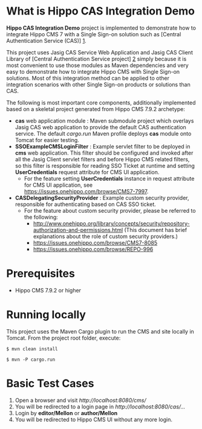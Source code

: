 What is **Hippo CAS Integration Demo**
================================

**Hippo CAS Integration Demo** project is implemented to demonstrate how to integrate Hippo CMS 7 with a Single Sign-on solution such as [Central Authentication Service (CAS)] [1].

This project uses Jasig CAS Service Web Application and Jasig CAS Client Library of [Central Authentication Service project] [2] simply because it is most convenient to use those modules as Maven dependencies and very easy to demonstrate how to integrate Hippo CMS with Single Sign-on solutions. Most of this integration method can be applied to other integration scenarios with other Single Sign-on products or solutions than CAS.

The following is most important core components, additionally implemented based on a skeletal project generated from Hippo CMS 7.9.2 archetype:
- **cas** web application module : Maven submodule project which overlays Jasig CAS web application to provide the default CAS authentication service. The default *cargo.run* Maven profile deploys **cas** module onto Tomcat for easier testing.
- **SSOExampleCMSLoginFilter** : Example servlet filter to be deployed in **cms** web application. This filter should be configured and invoked after all the Jasig Client servlet filters and before Hippo CMS related filters, so this filter is responsible for reading SSO Ticket at runtime and setting **UserCredentials** request attribute for CMS UI application.
  - For the feature setting **UserCredentials** instance in request attribute for CMS UI application, see https://issues.onehippo.com/browse/CMS7-7997.
- **CASDelegatingSecurityProvider** : Example custom security provider, responsible for authenticating based on CAS SSO ticket.
  - For the feature about custom security provider, please be referred to the following:
    - http://www.onehippo.org/library/concepts/security/repository-authorization-and-permissions.html
      (This document has brief explanations about the role of custom security providers.) 
    - https://issues.onehippo.com/browse/CMS7-8085
    - https://issues.onehippo.com/browse/REPO-996


Prerequisites
=============
- Hippo CMS 7.9.2 or higher

Running locally
===============

This project uses the Maven Cargo plugin to run the CMS and site locally in Tomcat.
From the project root folder, execute:

  `$ mvn clean install`
  
  `$ mvn -P cargo.run`


Basic Test Cases
================
  1. Open a browser and visit *http://localhost:8080/cms/*
  1. You will be redirected to a login page in *http://localhost:8080/cas/...*
  1. Login by **editor/Mellon** or **author/Mellon**
  1. You will be redirected to Hippo CMS UI without any more login.



[1]: http://en.wikipedia.org/wiki/Central_Authentication_Service    "Central Authentication Service (CAS)"
[2]: https://www.apereo.org/cas    "Jasig Central Authentication Service project"
[3]: https://github.com/Jasig/cas/wiki/Installation-Guide    "Jasig/cas Installation Guide"
